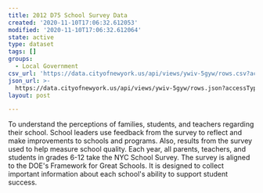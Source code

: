 ```yaml
---
title: 2012 D75 School Survey Data
created: '2020-11-10T17:06:32.612053'
modified: '2020-11-10T17:06:32.612064'
state: active
type: dataset
tags: []
groups:
  - Local Government
csv_url: 'https://data.cityofnewyork.us/api/views/ywiv-5gyw/rows.csv?accessType=DOWNLOAD'
json_url: >-
  https://data.cityofnewyork.us/api/views/ywiv-5gyw/rows.json?accessType=DOWNLOAD
layout: post

---
```

To understand the perceptions of families, students, and teachers regarding their school.  School leaders use feedback from the survey to reflect and make improvements to schools and programs. Also, results from the survey used to help measure school quality. 
Each year, all parents, teachers, and students in grades 6-12 take the NYC School Survey. The survey is aligned to the DOE's Framework for Great Schools. It is designed to collect important information about each school's ability to support student success.
